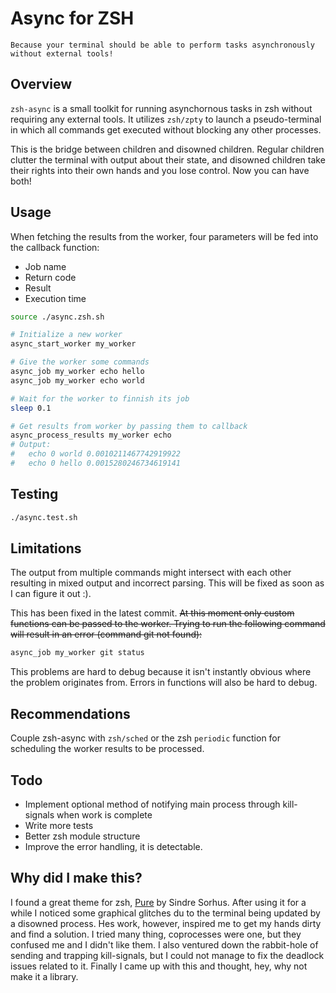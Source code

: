 # Async for ZSH

	Because your terminal should be able to perform tasks asynchronously
	without external tools!

## Overview

`zsh-async` is a small toolkit for running asynchornous tasks in zsh without
requiring any external tools. It utilizes `zsh/zpty` to launch a pseudo-terminal
in which all commands get executed without blocking any other processes.

This is the bridge between children and disowned children. Regular children
clutter the terminal with output about their state, and disowned children take
their rights into their own hands and you lose control. Now you can have both!

## Usage

When fetching the results from the worker, four parameters will be fed into the
callback function:

* Job name
* Return code
* Result
* Execution time

```zsh
source ./async.zsh.sh

# Initialize a new worker
async_start_worker my_worker

# Give the worker some commands
async_job my_worker echo hello
async_job my_worker echo world

# Wait for the worker to finnish its job
sleep 0.1

# Get results from worker by passing them to callback
async_process_results my_worker echo
# Output:
# 	echo 0 world 0.0010211467742919922
# 	echo 0 hello 0.0015280246734619141
```

## Testing

```zsh
./async.test.sh
```

## Limitations

The output from multiple commands might intersect with each other resulting in
mixed output and incorrect parsing. This will be fixed as soon as I can figure
it out :).

This has been fixed in the latest commit.
~~At this moment only custom functions can be passed to the worker. Trying to
run the following command will result in an error (command git not found):~~

```zsh
async_job my_worker git status
```

This problems are hard to debug because it isn't instantly obvious where the
problem originates from. Errors in functions will also be hard to debug.

## Recommendations

Couple zsh-async with `zsh/sched` or the zsh `periodic` function for scheduling
the worker results to be processed.

## Todo

* Implement optional method of notifying main process through kill-signals when
work is complete
* Write more tests
* Better zsh module structure
* Improve the error handling, it is detectable.

## Why did I make this?

I found a great theme for zsh, [Pure](https://github.com/sindresorhus/pure) by
Sindre Sorhus. After using it for a while I noticed some graphical glitches
du to the terminal being updated by a disowned process. Hes work, however,
inspired me to get my hands dirty and find a solution. I tried many thing,
coprocesses were one, but they confused me and I didn't like them. I also
ventured down the rabbit-hole of sending and trapping kill-signals, but I
could not manage to fix the deadlock issues related to it. Finally I came up
with this and thought, hey, why not make it a library.
